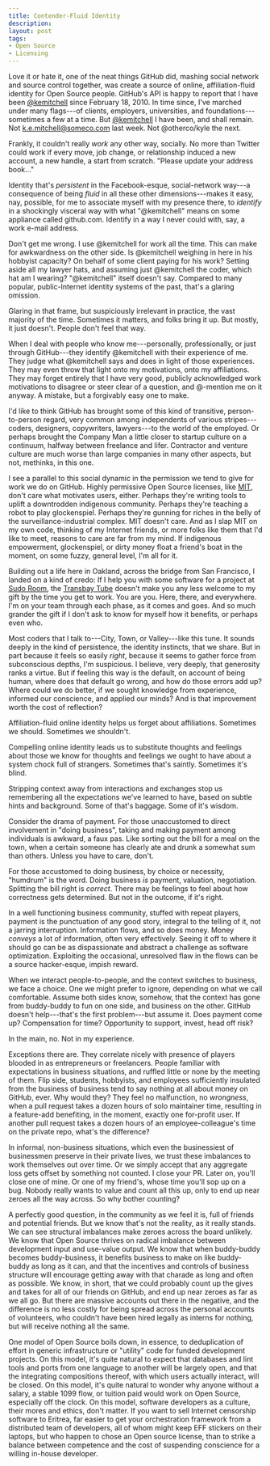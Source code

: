 ```yaml
---
title: Contender-Fluid Identity
description:
layout: post
tags:
- Open Source
- Licensing
---
```


Love it or hate it, one of the neat things GitHub did, mashing social network and source control together, was create a source of online, affiliation-fluid identity for Open Source people.  GitHub's API is happy to report that I have been [@kemitchell](https://api.github.com/users/kemitchell) since February 18, 2010.  In time since, I've marched under many flags---of clients, employers, universities, and foundations---sometimes a few at a time.  But [@kemitchell](https://github.com/kemitchell) I have been, and shall remain.  Not k.e.mitchell@someco.com last week.  Not @otherco/kyle the next.

Frankly, it couldn't really _work_ any other way, socially.  No more than Twitter could work if every move, job change, or relationship induced a new account, a new handle, a start from scratch.  "Please update your address book..."

Identity that's _persistent_ in the Facebook-esque, social-network way---a consequence of being _fluid_ in all these other dimensions---makes it easy, nay, possible, for me to associate myself with my presence there, to _identify_ in a shockingly visceral way with what "@kemitchell" means on some appliance called github.com.  Identify in a way I never could with, say, a work e-mail address.

Don't get me wrong.  I use @kemitchell for work all the time.  This can make for awkwardness on the other side.  Is @kemitchell weighing in here in his hobbyist capacity?  On behalf of some client paying for his work?  Setting aside all my lawyer hats, and assuming just @kemitchell the coder, which hat am I wearing?  "@kemitchell" itself doesn't say.  Compared to many popular, public-Internet identity systems of the past, that's a glaring omission.

Glaring in that frame, but suspiciously irrelevant in practice, the vast majority of the time.  Sometimes it matters, and folks bring it up.  But mostly, it just doesn't.  People don't feel that way.

When I deal with people who know me---personally, professionally, or just through GitHub---they identify @kemitchell with their experience of me.  They judge what @kemitchell says and does in light of those experiences.  They may even throw that light onto my motivations, onto my affiliations.  They may forget entirely that I have very good, publicly acknowledged work motivations to disagree or steer clear of a question, and @-mention me on it anyway.  A mistake, but a forgivably easy one to make.

I'd like to think GitHub has brought some of this kind of transitive, person-to-person regard, very common among independents of various stripes---coders, designers, copywriters, lawyers---to the world of the employed.  Or perhaps brought the Company Man a little closer to startup culture on a continuum, halfway between freelance and lifer.  Contractor and venture culture are much worse than large companies in many other aspects, but not, methinks, in this one.

I see a parallel to this social dynamic in the permission we tend to give for work we do on GitHub.  Highly permissive Open Source licenses, like [MIT](https://spdx.org/licenses/MIT), don't care what motivates users, either.  Perhaps they're writing tools to uplift a downtrodden indigenous community.  Perhaps they're teaching a robot to play glockenspiel.  Perhaps they're gunning for riches in the belly of the surveillance-industrial complex.  MIT doesn't care.  And as I slap MIT on my own code, thinking of my Internet friends, or more folks like them that I'd like to meet, reasons to care are far from my mind.  If indigenous empowerment, glockenspiel, or dirty money float a friend's boat in the moment, on some fuzzy, general level, I'm all for it.

Building out a life here in Oakland, across the bridge from San Francisco, I landed on a kind of credo:  If I help you with some software for a project at [Sudo Room](https://sudoroom.org), the [Transbay Tube](https://en.wikipedia.org/wiki/Transbay_Tube) doesn't make you any less welcome to my gift by the time you get to work.  You are you.  Here, there, and everywhere.  I'm on your team through each phase, as it comes and goes.  And so much grander the gift if I don't ask to know for myself how it benefits, or perhaps even who.

Most coders that I talk to---City, Town, or Valley---like this tune.  It sounds deeply in the kind of persistence, the identity instincts, that we share.  But in part because it feels so easily _right_, because it seems to gather force from subconscious depths, I'm suspicious.  I believe, very deeply, that generosity ranks a virtue.  But if feeling this way is the default, on account of being human, where does that default go wrong, and how do those errors add up?  Where could we do better, if we sought knowledge from experience, informed our conscience, and applied our minds?  And is that improvement worth the cost of reflection?

Affiliation-fluid online identity helps us forget about affiliations.  Sometimes we should.  Sometimes we shouldn't.

Compelling online identity leads us to substitute thoughts and feelings about those we know for thoughts and feelings we ought to have about a system chock full of strangers.  Sometimes that's saintly.  Sometimes it's blind.

Stripping context away from interactions and exchanges stop us remembering all the expectations we've learned to have, based on subtle hints and background.  Some of that's baggage.  Some of it's wisdom.

Consider the drama of payment.  For those unaccustomed to direct involvement in "doing business", taking and making payment among individuals is awkward, a faux pas.  Like sorting out the bill for a meal on the town, when a certain someone has clearly ate and drunk a somewhat sum than others.  Unless you have to care, don't.

For those accustomed to doing business, by choice or necessity, "humdrum" is the word.  Doing business _is_ payment, valuation, negotiation.  Splitting the bill right is _correct_.  There may be feelings to feel about how correctness gets determined.  But not in the outcome, if it's right.

In a well functioning business community, stuffed with repeat players, payment is the punctuation of any good story, integral to the telling of it, not a jarring interruption.  Information flows, and so does money.  Money _conveys_ a lot of information, often very effectively.  Seeing it off to where it should go can be as dispassionate and abstract a challenge as software optimization.  Exploiting the occasional, unresolved flaw in the flows can be a source hacker-esque, impish reward.

When we interact people-to-people, and the context switches to business, we face a choice.  One we might prefer to ignore, depending on what we call comfortable.  Assume both sides know, somehow, that the context has gone from buddy-buddy to fun on one side, and business on the other.  GitHub doesn't help---that's the first problem---but assume it.  Does payment come up?  Compensation for time?  Opportunity to support, invest, head off risk?

In the main, no.  Not in my experience.

Exceptions there are. They correlate nicely with presence of players blooded in as entrepreneurs or freelancers.  People familiar with expectations in business situations, and ruffled little or none by the meeting of them.  Flip side, students, hobbyists, and employees sufficiently insulated from the business of business tend to say nothing at all about money on GitHub, ever.  Why would they?  They feel no malfunction, no _wrongness_, when a pull request takes a dozen hours of solo maintainer time, resulting in a feature-add benefiting, in the moment, exactly one for-profit user.  If another pull request takes a dozen hours of an employee-colleague's time on the private repo, what's the difference?

In informal, non-business situations, which even the businessiest of businessmen preserve in their private lives, we trust these imbalances to work themselves out over time.  Or we simply accept that any aggregate loss gets offset by something not counted.  I close your PR.  Later on, you'll close one of mine.  Or one of my friend's, whose time you'll sop up on a bug.  Nobody really wants to value and count all this up, only to end up near zeroes all the way across.  So why bother counting?

A perfectly good question, in the community as we feel it is, full of friends and potential friends.  But we know that's not the reality, as it really stands.  We can see structural imbalances make zeroes across the board unlikely.  We know that Open Source thrives on radical imbalance between development input and use-value output.  We know that when buddy-buddy becomes buddy-business, it benefits business to make on like buddy-buddy as long as it can, and that the incentives and controls of business structure will encourage getting away with that charade as long and often as possible.  We know, in short, that we could probably count up the gives and takes for all of our friends on GitHub, and end up near zeroes as far as we all go.  But there are massive accounts out there in the negative, and the difference is no less costly for being spread across the personal accounts of volunteers, who couldn't have been hired legally as interns for nothing, but will receive nothing all the same.

One model of Open Source boils down, in essence, to deduplication of effort in generic infrastructure or "utility" code for funded development projects.  On this model, it's quite natural to expect that databases and lint tools and ports from one language to another will be largely open, and that the integrating compositions thereof, with which users actually interact, will be closed.  On this model, it's quite natural to wonder why anyone without a salary, a stable 1099 flow, or tuition paid would work on Open Source, especially off the clock.  On this model, software developers as a culture, their mores and ethics, don't matter.  If you want to sell Internet censorship software to Eritrea, far easier to get your orchestration framework from a distributed team of developers, all of whom might keep EFF stickers on their laptops, but who happen to chose an Open source license, than to strike a balance between competence and the cost of suspending conscience for a willing in-house developer.

